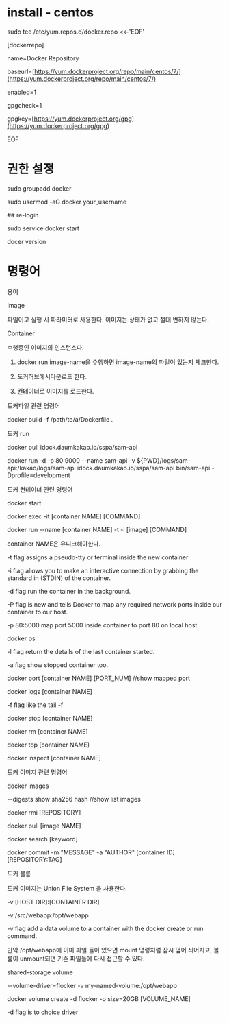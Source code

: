 # install - centos

sudo tee /etc/yum.repos.d/docker.repo &lt;&lt;-'EOF'

\[dockerrepo\]

name=Docker Repository

baseurl=[https://yum.dockerproject.org/repo/main/centos/7/](https://yum.dockerproject.org/repo/main/centos/7/)

enabled=1

gpgcheck=1

gpgkey=[https://yum.dockerproject.org/gpg](https://yum.dockerproject.org/gpg)

EOF

# 권한 설정

sudo groupadd docker

sudo usermod -aG docker your\_username

\#\# re-login

sudo service docker start

docer version

# 명령어

용어

Image

파일이고 실행 시 파라미터로 사용한다. 이미지는 상태가 없고 절대 변하지 않는다.

Container

수행중인 이미지의 인스턴스다.

1. docker run image-name을 수행하면 image-name의 파일이 있는지 체크한다.

2. 도커허브에서다운로드 한다.

3. 컨테이너로 이미지를 로드한다.

도커파일 관련 명령어

docker build -f /path/to/a/Dockerfile .

도커 run

docker pull idock.daumkakao.io/sspa/sam-api

docker run -d -p 80:9000 --name sam-api -v ${PWD}/logs/sam-api:/kakao/logs/sam-api idock.daumkakao.io/sspa/sam-api bin/sam-api -Dprofile=development

도커 컨테이너 관련 명령어

docker start

docker exec -it \[container NAME\] \[COMMAND\]

docker run --name \[container NAME\] -t -i \[image\] \[COMMAND\]

container NAME은 유니크해야한다.

-t flag assigns a pseudo-tty or terminal inside the new container

-i flag allows you to make an interactive connection by grabbing the standard in \(STDIN\) of the container.

-d flag run the container in the background.

-P flag is new and tells Docker to map any required network ports inside our container to our host.

-p 80:5000 map port 5000 inside container to port 80 on local host.

docker ps

-l flag return the details of the last container started.

-a flag show stopped container too.

docker port \[container NAME\] \[PORT\_NUM\] //show mapped port

docker logs \[container NAME\]

-f flag like the tail -f

docker stop \[container NAME\]

docker rm \[container NAME\]

docker top \[container NAME\]

docker inspect \[container NAME\]

도커 이미지 관련 명령어

docker images

--digests show sha256 hash //show list images

docker rmi \[REPOSITORY\]

docker pull \[image NAME\]

docker search \[keyword\]

docker commit -m "MESSAGE" -a "AUTHOR" \[container ID\] \[REPOSITORY:TAG\]

도커 볼륨

도커 이미지는 Union File System 을 사용한다.

-v \[HOST DIR\]:\[CONTAINER DIR\]

-v /src/webapp:/opt/webapp

-v flag add a data volume to a container with the docker create or run command.

만약 /opt/webapp에 이미 파일 들이 있으면 mount 명령처럼 잠시 덮어 씌어지고, 볼륨이 unmount되면 기존 파일들에 다시 접근할 수 있다.

shared-storage volume

--volume-driver=flocker -v my-named-volume:/opt/webapp

docker volume create -d flocker -o size=20GB \[VOLUME\_NAME\]

-d flag is to choice driver
